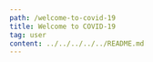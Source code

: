 ```yaml
---
path: /welcome-to-covid-19
title: Welcome to COVID-19
tag: user
content: ../../../../../README.md
---
```

